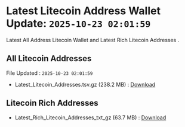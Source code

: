 # Latest Litecoin Address Wallet Update: `2025-10-23 02:01:59`

Latest All Address Litecoin Wallet and Latest Rich Litecoin Addresses .

## All Litecoin Addresses

File Updated : `2025-10-23 02:01:59`

- Latest_Litecoin_Addresses.tsv.gz (238.2 MB) : [Download](https://github.com/Pymmdrza/Rich-Address-Wallet/releases/tag/Litecoin)

## Litecoin Rich Addresses

- Latest_Rich_Litecoin_Addresses_txt_gz (63.7 MB) : [Download](https://github.com/Pymmdrza/Rich-Address-Wallet/releases/tag/Litecoin)
